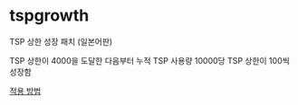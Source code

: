 # tspgrowth

TSP 상한 성장 패치 (일본어판)

TSP 상한이 4000을 도달한 다음부터 누적 TSP 사용량 10000당 TSP 상한이 100씩 성장함

[적용 방법](../README.md)